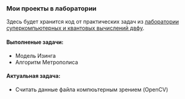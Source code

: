 ### Мои проекты в лаборатории
Здесь будет хранится код от практических задач из [лаборатории суперкомпьютерных и квантовых вычислений двфу](https://cc.dvfu.ru/ru/).
#### Выполненые задачи:
- Модель Изинга
- Алгоритм Метрополиса
#### Актуальная задача:
- Считать данные файла компюьтерным зрением (OpenCV)